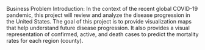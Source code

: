 Business Problem Introduction: 
In the context of the recent global COVID-19 pandemic, this project will review and analyze the disease progression in the United States. 
The goal of this project is to provide visualization maps that help understand future disease progression. 
It also provides a visual representation of confirmed, active, and death cases to predict the mortality rates for each region (county).
